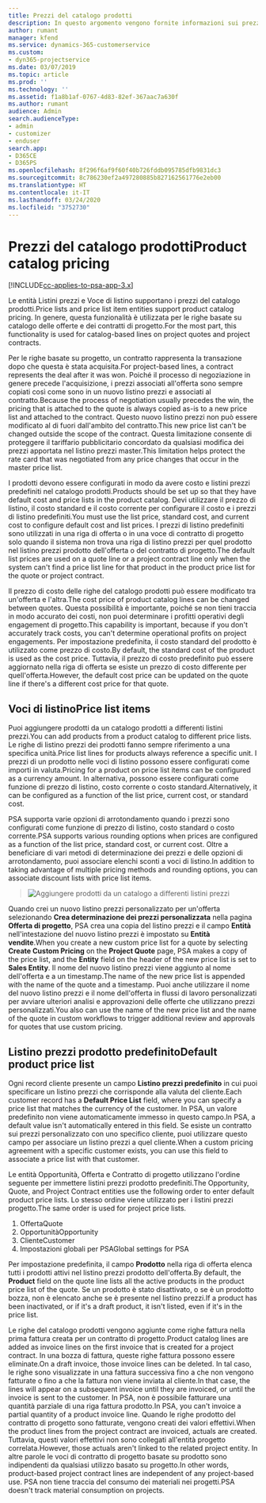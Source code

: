 ```yaml
---
title: Prezzi del catalogo prodotti
description: In questo argomento vengono fornite informazioni sui prezzi del catalogo prodotti in Dynamics 365 Project Service Automation (PSA).
author: rumant
manager: kfend
ms.service: dynamics-365-customerservice
ms.custom:
- dyn365-projectservice
ms.date: 03/07/2019
ms.topic: article
ms.prod: ''
ms.technology: ''
ms.assetid: f1a8b1af-0767-4d83-82ef-367aac7a630f
ms.author: rumant
audience: Admin
search.audienceType:
- admin
- customizer
- enduser
search.app:
- D365CE
- D365PS
ms.openlocfilehash: 8f296f6af9f60f40b726fddb095785dfb9831dc3
ms.sourcegitcommit: 8c786230ef2a497280885b827162561776e2eb00
ms.translationtype: HT
ms.contentlocale: it-IT
ms.lasthandoff: 03/24/2020
ms.locfileid: "3752730"
---
```

# <a name="product-catalog-pricing"></a><span data-ttu-id="cb8f2-103">Prezzi del catalogo prodotti</span><span class="sxs-lookup"><span data-stu-id="cb8f2-103">Product catalog pricing</span></span> 

[!INCLUDE[cc-applies-to-psa-app-3.x](../includes/cc-applies-to-psa-app-3x.md)]


<span data-ttu-id="cb8f2-104">Le entità Listini prezzi e Voce di listino supportano i prezzi del catalogo prodotti.</span><span class="sxs-lookup"><span data-stu-id="cb8f2-104">Price lists and price list item entities support product catalog pricing.</span></span> <span data-ttu-id="cb8f2-105">In genere, questa funzionalità è utilizzata per le righe basate su catalogo delle offerte e dei contratti di progetto.</span><span class="sxs-lookup"><span data-stu-id="cb8f2-105">For the most part, this functionality is used for catalog-based lines on project quotes and project contracts.</span></span>

<span data-ttu-id="cb8f2-106">Per le righe basate su progetto, un contratto rappresenta la transazione dopo che questa è stata acquisita.</span><span class="sxs-lookup"><span data-stu-id="cb8f2-106">For project-based lines, a contract represents the deal after it was won.</span></span> <span data-ttu-id="cb8f2-107">Poiché il processo di negoziazione in genere precede l'acquisizione, i prezzi associati all'offerta sono sempre copiati così come sono in un nuovo listino prezzi e associati al contratto.</span><span class="sxs-lookup"><span data-stu-id="cb8f2-107">Because the process of negotiation usually precedes the win, the pricing that is attached to the quote is always copied as-is to a new price list and attached to the contract.</span></span> <span data-ttu-id="cb8f2-108">Questo nuovo listino prezzi non può essere modificato al di fuori dall'ambito del contratto.</span><span class="sxs-lookup"><span data-stu-id="cb8f2-108">This new price list can't be changed outside the scope of the contract.</span></span> <span data-ttu-id="cb8f2-109">Questa limitazione consente di proteggere il tariffario pubblicitario concordato da qualsiasi modifica dei prezzi apportata nel listino prezzi master.</span><span class="sxs-lookup"><span data-stu-id="cb8f2-109">This limitation helps protect the rate card that was negotiated from any price changes that occur in the master price list.</span></span>

<span data-ttu-id="cb8f2-110">I prodotti devono essere configurati in modo da avere costo e listini prezzi predefiniti nel catalogo prodotti.</span><span class="sxs-lookup"><span data-stu-id="cb8f2-110">Products should be set up so that they have default cost and price lists in the product catalog.</span></span> <span data-ttu-id="cb8f2-111">Devi utilizzare il prezzo di listino, il costo standard e il costo corrente per configurare il costo e i prezzi di listino predefiniti.</span><span class="sxs-lookup"><span data-stu-id="cb8f2-111">You must use the list price, standard cost, and current cost to configure default cost and list prices.</span></span> <span data-ttu-id="cb8f2-112">I prezzi di listino predefiniti sono utilizzati in una riga di offerta o in una voce di contratto di progetto solo quando il sistema non trova una riga di listino prezzi per quel prodotto nel listino prezzi prodotto dell'offerta o del contratto di progetto.</span><span class="sxs-lookup"><span data-stu-id="cb8f2-112">The default list prices are used on a quote line or a project contract line only when the system can't find a price list line for that product in the product price list for the quote or project contract.</span></span>

<span data-ttu-id="cb8f2-113">Il prezzo di costo delle righe del catalogo prodotti può essere modificato tra un'offerta e l'altra.</span><span class="sxs-lookup"><span data-stu-id="cb8f2-113">The cost price of product catalog lines can be changed between quotes.</span></span> <span data-ttu-id="cb8f2-114">Questa possibilità è importante, poiché se non tieni traccia in modo accurato dei costi, non puoi determinare i profitti operativi degli engagement di progetto.</span><span class="sxs-lookup"><span data-stu-id="cb8f2-114">This capability is important, because if you don't accurately track costs, you can't determine operational profits on project engagements.</span></span> <span data-ttu-id="cb8f2-115">Per impostazione predefinita, il costo standard del prodotto è utilizzato come prezzo di costo.</span><span class="sxs-lookup"><span data-stu-id="cb8f2-115">By default, the standard cost of the product is used as the cost price.</span></span> <span data-ttu-id="cb8f2-116">Tuttavia, il prezzo di costo predefinito può essere aggiornato nella riga di offerta se esiste un prezzo di costo differente per quell'offerta.</span><span class="sxs-lookup"><span data-stu-id="cb8f2-116">However, the default cost price can be updated on the quote line if there's a different cost price for that quote.</span></span>

## <a name="price-list-items"></a><span data-ttu-id="cb8f2-117">Voci di listino</span><span class="sxs-lookup"><span data-stu-id="cb8f2-117">Price list items</span></span>

<span data-ttu-id="cb8f2-118">Puoi aggiungere prodotti da un catalogo prodotti a differenti listini prezzi.</span><span class="sxs-lookup"><span data-stu-id="cb8f2-118">You can add products from a product catalog to different price lists.</span></span> <span data-ttu-id="cb8f2-119">Le righe di listino prezzi dei prodotti fanno sempre riferimento a una specifica unità.</span><span class="sxs-lookup"><span data-stu-id="cb8f2-119">Price list lines for products always reference a specific unit.</span></span> <span data-ttu-id="cb8f2-120">I prezzi di un prodotto nelle voci di listino possono essere configurati come importi in valuta.</span><span class="sxs-lookup"><span data-stu-id="cb8f2-120">Pricing for a product on price list items can be configured as a currency amount.</span></span> <span data-ttu-id="cb8f2-121">In alternativa, possono essere configurati come funzione di prezzo di listino, costo corrente o costo standard.</span><span class="sxs-lookup"><span data-stu-id="cb8f2-121">Alternatively, it can be configured as a function of the list price, current cost, or standard cost.</span></span>

<span data-ttu-id="cb8f2-122">PSA supporta varie opzioni di arrotondamento quando i prezzi sono configurati come funzione di prezzo di listino, costo standard o costo corrente.</span><span class="sxs-lookup"><span data-stu-id="cb8f2-122">PSA supports various rounding options when prices are configured as a function of the list price, standard cost, or current cost.</span></span> <span data-ttu-id="cb8f2-123">Oltre a beneficiare di vari metodi di determinazione dei prezzi e delle opzioni di arrotondamento, puoi associare elenchi sconti a voci di listino.</span><span class="sxs-lookup"><span data-stu-id="cb8f2-123">In addition to taking advantage of multiple pricing methods and rounding options, you can associate discount lists with price list items.</span></span> 

> ![Aggiungere prodotti da un catalogo a differenti listini prezzi](media/basic-guide-16.png)

<span data-ttu-id="cb8f2-125">Quando crei un nuovo listino prezzi personalizzato per un'offerta selezionando **Crea determinazione dei prezzi personalizzata** nella pagina **Offerta di progetto**, PSA crea una copia del listino prezzi e il campo **Entità** nell'intestazione del nuovo listino prezzi è impostato su **Entità vendite**.</span><span class="sxs-lookup"><span data-stu-id="cb8f2-125">When you create a new custom price list for a quote by selecting **Create Custom Pricing** on the **Project Quote** page, PSA makes a copy of the price list, and the **Entity** field on the header of the new price list is set to **Sales Entity**.</span></span> <span data-ttu-id="cb8f2-126">Il nome del nuovo listino prezzi viene aggiunto al nome dell'offerta e a un timestamp.</span><span class="sxs-lookup"><span data-stu-id="cb8f2-126">The name of the new price list is appended with the name of the quote and a timestamp.</span></span> <span data-ttu-id="cb8f2-127">Puoi anche utilizzare il nome del nuovo listino prezzi e il nome dell'offerta in flussi di lavoro personalizzati per avviare ulteriori analisi e approvazioni delle offerte che utilizzano prezzi personalizzati.</span><span class="sxs-lookup"><span data-stu-id="cb8f2-127">You also can use the name of the new price list and the name of the quote in custom workflows to trigger additional review and approvals for quotes that use custom pricing.</span></span>

 
## <a name="default-product-price-list"></a><span data-ttu-id="cb8f2-128">Listino prezzi prodotto predefinito</span><span class="sxs-lookup"><span data-stu-id="cb8f2-128">Default product price list</span></span>
<span data-ttu-id="cb8f2-129">Ogni record cliente presente un campo **Listino prezzi predefinito** in cui puoi specificare un listino prezzi che corrisponde alla valuta del cliente.</span><span class="sxs-lookup"><span data-stu-id="cb8f2-129">Each customer record has a **Default Price List** field, where you can specify a price list that matches the currency of the customer.</span></span> <span data-ttu-id="cb8f2-130">In PSA, un valore predefinito non viene automaticamente immesso in questo campo.</span><span class="sxs-lookup"><span data-stu-id="cb8f2-130">In PSA, a default value isn't automatically entered in this field.</span></span> <span data-ttu-id="cb8f2-131">Se esiste un contratto sui prezzi personalizzato con uno specifico cliente, puoi utilizzare questo campo per associare un listino prezzi a quel cliente.</span><span class="sxs-lookup"><span data-stu-id="cb8f2-131">When a custom pricing agreement with a specific customer exists, you can use this field to associate a price list with that customer.</span></span>

<span data-ttu-id="cb8f2-132">Le entità Opportunità, Offerta e Contratto di progetto utilizzano l'ordine seguente per immettere listini prezzi prodotto predefiniti.</span><span class="sxs-lookup"><span data-stu-id="cb8f2-132">The Opportunity, Quote, and Project Contract entities use the following order to enter default product price lists.</span></span> <span data-ttu-id="cb8f2-133">Lo stesso ordine viene utilizzato per i listini prezzi progetto.</span><span class="sxs-lookup"><span data-stu-id="cb8f2-133">The same order is used for project price lists.</span></span>

1.  <span data-ttu-id="cb8f2-134">Offerta</span><span class="sxs-lookup"><span data-stu-id="cb8f2-134">Quote</span></span>
2.  <span data-ttu-id="cb8f2-135">Opportunità</span><span class="sxs-lookup"><span data-stu-id="cb8f2-135">Opportunity</span></span>
3.  <span data-ttu-id="cb8f2-136">Cliente</span><span class="sxs-lookup"><span data-stu-id="cb8f2-136">Customer</span></span>
4.  <span data-ttu-id="cb8f2-137">Impostazioni globali per PSA</span><span class="sxs-lookup"><span data-stu-id="cb8f2-137">Global settings for PSA</span></span>

<span data-ttu-id="cb8f2-138">Per impostazione predefinita, il campo **Prodotto** nella riga di offerta elenca tutti i prodotti attivi nel listino prezzi prodotto dell'offerta.</span><span class="sxs-lookup"><span data-stu-id="cb8f2-138">By default, the **Product** field on the quote line lists all the active products in the product price list of the quote.</span></span> <span data-ttu-id="cb8f2-139">Se un prodotto è stato disattivato, o se è un prodotto bozza, non è elencato anche se è presente nel listino prezzi.</span><span class="sxs-lookup"><span data-stu-id="cb8f2-139">If a product has been inactivated, or if it's a draft product, it isn't listed, even if it's in the price list.</span></span> 

<span data-ttu-id="cb8f2-140">Le righe del catalogo prodotti vengono aggiunte come righe fattura nella prima fattura creata per un contratto di progetto.</span><span class="sxs-lookup"><span data-stu-id="cb8f2-140">Product catalog lines are added as invoice lines on the first invoice that is created for a project contract.</span></span> <span data-ttu-id="cb8f2-141">In una bozza di fattura, queste righe fattura possono essere eliminate.</span><span class="sxs-lookup"><span data-stu-id="cb8f2-141">On a draft invoice, those invoice lines can be deleted.</span></span> <span data-ttu-id="cb8f2-142">In tal caso, le righe sono visualizzate in una fattura successiva fino a che non vengono fatturate o fino a che la fattura non viene inviata al cliente.</span><span class="sxs-lookup"><span data-stu-id="cb8f2-142">In that case, the lines will appear on a subsequent invoice until they are invoiced, or until the invoice is sent to the customer.</span></span> <span data-ttu-id="cb8f2-143">In PSA, non è possibile fatturare una quantità parziale di una riga fattura prodotto.</span><span class="sxs-lookup"><span data-stu-id="cb8f2-143">In PSA, you can't invoice a partial quantity of a product invoice line.</span></span> <span data-ttu-id="cb8f2-144">Quando le righe prodotto del contratto di progetto sono fatturate, vengono creati dei valori effettivi.</span><span class="sxs-lookup"><span data-stu-id="cb8f2-144">When the product lines from the project contract are invoiced, actuals are created.</span></span> <span data-ttu-id="cb8f2-145">Tuttavia, questi valori effettivi non sono collegati all'entità progetto correlata.</span><span class="sxs-lookup"><span data-stu-id="cb8f2-145">However, those actuals aren't linked to the related project entity.</span></span> <span data-ttu-id="cb8f2-146">In altre parole le voci di contratto di progetto basate su prodotto sono indipendenti da qualsiasi utilizzo basato su progetto.</span><span class="sxs-lookup"><span data-stu-id="cb8f2-146">In other words, product-based project contract lines are independent of any project-based use.</span></span> <span data-ttu-id="cb8f2-147">PSA non tiene traccia del consumo dei materiali nei progetti.</span><span class="sxs-lookup"><span data-stu-id="cb8f2-147">PSA doesn't track material consumption on projects.</span></span>
